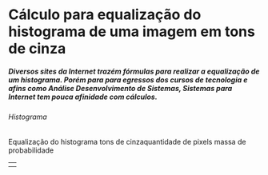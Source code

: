 <h1>Cálculo para equalização do histograma de uma imagem em tons de cinza</h1>

<h5>Diversos sites da Internet trazém fórmulas para realizar a equalização de um histograma. Porém para para egressos dos cursos de tecnologia e afins como Análise Desenvolvimento de Sistemas, Sistemas para Internet tem pouca afinidade com cálculos.</h5>
<h6>Histograma</h6>

<table>
	<thead>
		Equalização do histograma 
	</thead>
	<tbody>
		<th>
			<tr>tons de cinza</tr>
			<tr>quantidade de pixels </tr>
			<tr>massa de probabilidade</tr>
		</th>
	</tbody>
</table>